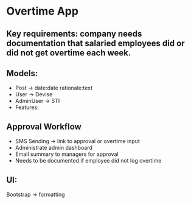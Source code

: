 # Overtime App

## Key requirements: company needs documentation that salaried employees did or did not get overtime each week.

## Models:
- Post -> date:date rationale:text
- User -> Devise
- AdminUser -> STI
- Features:

## Approval Workflow
- SMS Sending -> link to approval or overtime input
- Administrate admin dashboard
- Email summary to managers for approval
- Needs to be documented if employee did not log overtime

## UI:
Bootstrap -> formatting